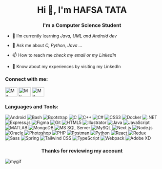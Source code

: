 <h1 align="center">Hi 👋, I'm HAFSA TATA</h1>
<h3 align="center">I'm a Computer Science Student</h3>

- 🌱 I’m currently learning *Java, UML and Android dev*

- 💬 Ask me about *C, Python, Java ...*

- 📫 How to reach me *check my email or my LinkedIn*

- 📄 Know about my experiences by visiting my LinkedIn

<h3 align="left">Connect with me:</h3>
<p align="left">
<a href="https://twitter.com/TataHafsa" target="blank"><img align="center" src="https://raw.githubusercontent.com/rahuldkjain/github-profile-readme-generator/master/src/images/icons/Social/twitter.svg" alt="My twitter account" height="30" width="40" title="My twitter account"/></a>
<a href="https://www.linkedin.com/in/hafsa-tata/" target="blank"><img align="center" src="https://raw.githubusercontent.com/rahuldkjain/github-profile-readme-generator/master/src/images/icons/Social/linked-in-alt.svg" alt="My linkedin account" title="My linkedin account" height="30" width="40" /></a>
<a href="https://www.behance.net/jackoconte" target="blank"><img align="center" src="https://raw.githubusercontent.com/rahuldkjain/github-profile-readme-generator/master/src/images/icons/Social/behance.svg" alt="My behance account" title="My behance account" height="30" width="40" /></a>
</p>

<h3 align="left">Languages and Tools:</h3>

![Android](https://img.icons8.com/color/48/000000/android-os.png)
![Bash](https://img.icons8.com/plasticine/48/000000/bash.png)
![Bootstrap](https://img.icons8.com/color/48/000000/bootstrap.png)
![C](https://img.icons8.com/color/48/000000/c-programming.png)
![C++](https://img.icons8.com/color/48/000000/c-plus-plus-logo.png)
![C#](https://img.icons8.com/color/48/000000/c-sharp-logo.png)
![CSS3](https://img.icons8.com/color/48/000000/css3.png)
![Docker](https://img.icons8.com/color/48/000000/docker.png)
![.NET](https://img.icons8.com/color/48/000000/dot-net.png)
![Express.js](https://img.icons8.com/color/48/000000/express.png)
![Figma](https://img.icons8.com/color/48/000000/figma.png)
![Git](https://img.icons8.com/color/48/000000/git.png)
![HTML5](https://img.icons8.com/color/48/000000/html-5.png)
![Illustrator](https://img.icons8.com/color/48/000000/adobe-illustrator.png)
![Java](https://img.icons8.com/color/48/000000/java-coffee-cup-logo.png)
![JavaScript](https://img.icons8.com/color/48/000000/javascript.png)
![MATLAB](https://img.icons8.com/color/48/000000/matlab.png)
![MongoDB](https://img.icons8.com/color/48/000000/mongodb.png)
![MS SQL Server](https://img.icons8.com/color/48/000000/microsoft-sql-server.png)
![MySQL](https://img.icons8.com/color/48/000000/mysql-logo.png)
![Next.js](https://img.icons8.com/color/48/000000/next-js.png)
![Node.js](https://img.icons8.com/color/48/000000/nodejs.png)
![Oracle](https://img.icons8.com/color/48/000000/oracle-logo.png)
![Photoshop](https://img.icons8.com/color/48/000000/adobe-photoshop.png)
![PHP](https://img.icons8.com/color/48/000000/php.png)
![Postman](https://img.icons8.com/color/48/000000/postman-api.png)
![Python](https://img.icons8.com/color/48/000000/python.png)
![React](https://img.icons8.com/color/48/000000/react-native.png)
![Redux](https://img.icons8.com/color/48/000000/redux.png)
![Sass](https://img.icons8.com/color/48/000000/sass.png)
![Spring](https://img.icons8.com/color/48/000000/spring-logo.png)
![Tailwind CSS](https://img.icons8.com/color/48/000000/tailwind-css.png)
![TypeScript](https://img.icons8.com/color/48/000000/typescript.png)
![Webpack](https://img.icons8.com/color/48/000000/webpack.png)
![Adobe XD](https://img.icons8.com/color/48/000000/adobe-xd.png)

<h3 align="center">Thanks for reviewing my account</h3>

![mygif](https://github.com/HafsaTATA/HafsaTATA/assets/120058921/0f049184-f44a-4269-b87b-de2a7c1d7a73)



